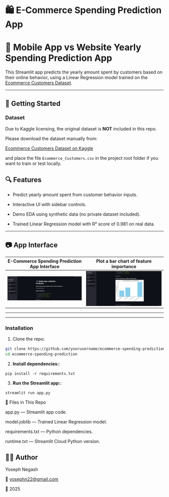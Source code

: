 # 🛍️ E-Commerce Spending Prediction App

# 📱 Mobile App vs Website Yearly Spending Prediction App

This Streamlit app predicts the yearly amount spent by customers based on their online behavior, using a Linear Regression model trained on the [Ecommerce Customers Dataset](https://www.kaggle.com/datasets/kolawale/focusing-on-mobile-app-or-website).

---

## 🚀 Getting Started

### Dataset

Due to Kaggle licensing, the original dataset is **NOT** included in this repo.

Please download the dataset manually from:

[Ecommerce Customers Dataset on Kaggle](https://www.kaggle.com/datasets/kolawale/focusing-on-mobile-app-or-website)

and place the file `Ecommerce_Customers.csv` in the project root folder if you want to train or test locally.

## 🔍 Features

- Predict yearly amount spent from customer behavior inputs.

- Interactive UI with sidebar controls.

- Demo EDA using synthetic data (no private dataset included).

- Trained Linear Regression model with R² score of 0.981 on real data.   

---
## 📷 App Interface

| E-Commerce Spending Prediction App Interface | Plot a bar chart of feature importance |
|----------------------------------------------|---------------------------------------|
| ![App UI](images/interface1.png)             | ![Results](images/interface2.png)     |


---

---

### Installation

1. Clone the repo:

```bash
git clone https://github.com/yourusername/ecommerce-spending-prediction.git
cd ecommerce-spending-prediction
 ```
2. **Install dependencies:**:   
```commandline
pip install -r requirements.txt
```
3. **Run the Streamlit app:**:   
```commandline
streamlit run app.py
   ```

🔧 Files in This Repo

app.py — Streamlit app code.

model.joblib — Trained Linear Regression model.

requirements.txt — Python dependencies.

runtime.txt — Streamlit Cloud Python version.


## 👨‍💻 Author

Yoseph Negash

📧 yosephn22@gmail.com

📅 2025

